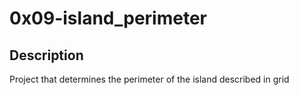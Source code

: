# 0x09-island_perimeter

## Description

Project that determines the perimeter of the island described in grid
